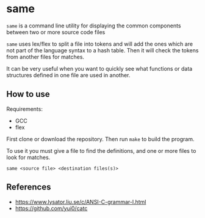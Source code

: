 # same
`same` is a command line utility for displaying the common components between two or more source code files

`same` uses lex/flex to split a file into tokens and will add the ones which are not part of the language syntax to a hash table. Then it will check the tokens from another files for matches.

It can be very useful when you want to quickly see what functions or data structures defined in one file are used in another.

## How to use

Requirements:
* GCC
* flex

First clone or download the repository. Then run `make` to build the program.

To use it you must give a file to find the definitions, and one or more files to look for matches.

```
same <source file> <destination files(s)>
```

## References

* https://www.lysator.liu.se/c/ANSI-C-grammar-l.html
* https://github.com/yui0/catc